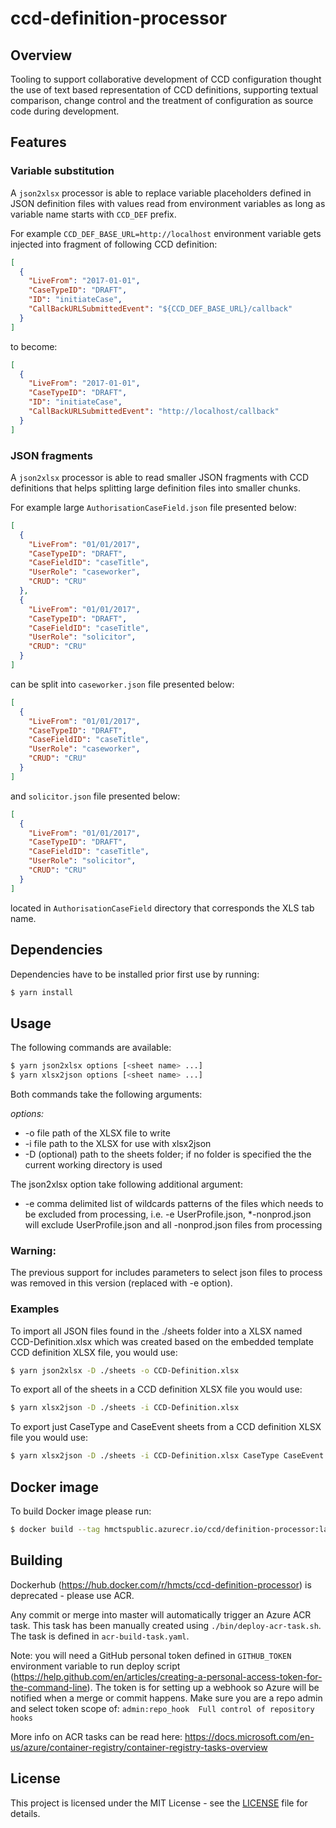 # ccd-definition-processor

## Overview

Tooling to support collaborative development of CCD configuration thought the use of text based representation of CCD definitions, supporting textual comparison, change control and the treatment of configuration as source code during development.

## Features

### Variable substitution

A `json2xlsx` processor is able to replace variable placeholders defined in JSON definition files with values read from environment variables as long as variable name starts with `CCD_DEF` prefix. 
 
For example `CCD_DEF_BASE_URL=http://localhost` environment variable gets injected into fragment of following CCD definition:

```json
[
  {
    "LiveFrom": "2017-01-01",
    "CaseTypeID": "DRAFT",
    "ID": "initiateCase",
    "CallBackURLSubmittedEvent": "${CCD_DEF_BASE_URL}/callback"
  }
]
```

to become:

```json
[
  {
    "LiveFrom": "2017-01-01",
    "CaseTypeID": "DRAFT",
    "ID": "initiateCase",
    "CallBackURLSubmittedEvent": "http://localhost/callback"
  }
]
```

### JSON fragments

A `json2xlsx` processor is able to read smaller JSON fragments with CCD definitions that helps splitting large definition files into smaller chunks.

For example large `AuthorisationCaseField.json` file presented below: 

```json
[
  {
    "LiveFrom": "01/01/2017",
    "CaseTypeID": "DRAFT",
    "CaseFieldID": "caseTitle",
    "UserRole": "caseworker",
    "CRUD": "CRU"
  },
  {
    "LiveFrom": "01/01/2017",
    "CaseTypeID": "DRAFT",
    "CaseFieldID": "caseTitle",
    "UserRole": "solicitor",
    "CRUD": "CRU"
  }
]
```

can be split into `caseworker.json` file presented below:

```json
[
  {
    "LiveFrom": "01/01/2017",
    "CaseTypeID": "DRAFT",
    "CaseFieldID": "caseTitle",
    "UserRole": "caseworker",
    "CRUD": "CRU"
  }
]
```

and `solicitor.json` file presented below:

```json
[
  {
    "LiveFrom": "01/01/2017",
    "CaseTypeID": "DRAFT",
    "CaseFieldID": "caseTitle",
    "UserRole": "solicitor",
    "CRUD": "CRU"
  }
]
```

located in `AuthorisationCaseField` directory that corresponds the XLS tab name.

## Dependencies

Dependencies have to be installed prior first use by running:

```sh
$ yarn install
```

## Usage

The following commands are available:

```sh
$ yarn json2xlsx options [<sheet name> ...]
$ yarn xlsx2json options [<sheet name> ...]
```

Both commands take the following arguments:

_options:_

* -o    file path of the XLSX file to write
* -i    file path to the XLSX for use with xlsx2json
* -D    (optional) path to the sheets folder; if no folder is specified the the current working directory is used

The json2xlsx option take following additional argument:
* -e    comma delimited list of wildcards patterns of the files which needs to be excluded from processing,
        i.e. -e UserProfile.json, *-nonprod.json will exclude UserProfile.json and all -nonprod.json files from processing 

### Warning: 
The previous support for includes parameters to select json files to process was removed in this version (replaced with -e option). 

### Examples

To import all JSON files found in the ./sheets folder into a XLSX named CCD-Definition.xlsx which was created based on the embedded template CCD definition XLSX file, you would use:

```sh
$ yarn json2xlsx -D ./sheets -o CCD-Definition.xlsx
```

To export all of the sheets in a CCD definition XLSX file you would use:

```sh
$ yarn xlsx2json -D ./sheets -i CCD-Definition.xlsx
```

To export just CaseType and CaseEvent sheets from a CCD definition XLSX file you would use:

```sh
$ yarn xlsx2json -D ./sheets -i CCD-Definition.xlsx CaseType CaseEvent
```

## Docker image

To build Docker image please run:

```bash
$ docker build --tag hmctspublic.azurecr.io/ccd/definition-processor:latest .
```

## Building

Dockerhub (https://hub.docker.com/r/hmcts/ccd-definition-processor) is deprecated - please use ACR.

Any commit or merge into master will automatically trigger an Azure ACR task. This task has been manually
created using `./bin/deploy-acr-task.sh`. The task is defined in `acr-build-task.yaml`. 

Note: you will need a GitHub personal token defined in `GITHUB_TOKEN` environment variable to run deploy script (https://help.github.com/en/articles/creating-a-personal-access-token-for-the-command-line). The token is for setting up a webhook so Azure will be notified when a merge or commit happens. Make sure you are a repo admin and select token scope of: `admin:repo_hook  Full control of repository hooks`

More info on ACR tasks can be read here: https://docs.microsoft.com/en-us/azure/container-registry/container-registry-tasks-overview

## License 

This project is licensed under the MIT License - see the [LICENSE](LICENSE.md) file for details.

